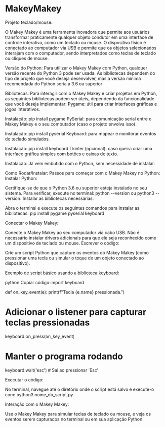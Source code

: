 # MakeyMakey
Projeto teclado/mouse.

O Makey Makey é uma ferramenta inovadora que permite aos usuários transformar praticamente qualquer objeto condutor em uma interface de controle interativa, como um teclado ou mouse.
O dispositivo físico é conectado ao computador via USB e permite que os objetos selecionados interajam com o computador, sendo interpretados como teclas de teclado ou cliques de mouse.

Versão do Python:
Para utilizar o Makey Makey com Python, qualquer versão recente do Python 3 pode ser usada. As bibliotecas dependem do tipo de projeto que você deseja desenvolver, mas a versão mínima recomendada do Python seria a 3.6 ou superior

Bibliotecas:
Para interagir com o Makey Makey e criar projetos em Python, as seguintes bibliotecas podem ser úteis, dependendo da funcionalidade que você deseja implementar:
Pygame: útil para criar interfaces gráficas e jogos interativos.

Instalação: pip install pygame
PySerial: para comunicação serial entre o Makey Makey e o seu computador (caso o projeto envolva isso).

Instalação: pip install pyserial
Keyboard: para mapear e monitorar eventos de teclado simulados.

Instalação: pip install keyboard
Tkinter (opcional): caso queira criar uma interface gráfica simples com botões e caixas de texto.

Instalação: Já vem embutido com o Python, sem necessidade de instalar.

Como Rodar/Instalar:
Passos para começar com o Makey Makey no Python:
Instalar Python:

Certifique-se de que o Python 3.6 ou superior esteja instalado no seu sistema.
Para verificar, execute no terminal: python --version ou python3 --version.
Instalar as bibliotecas necessárias:

Abra o terminal e execute os seguintes comandos para instalar as bibliotecas:
pip install pygame pyserial keyboard

Conectar o Makey Makey:

Conecte o Makey Makey ao seu computador via cabo USB.
Não é necessário instalar drivers adicionais para que ele seja reconhecido como um dispositivo de teclado ou mouse.
Escrever o código:

Crie um script Python que capture os eventos do Makey Makey
 (como pressionar uma tecla ou simular o toque de um objeto conectado ao dispositivo).

 Exemplo de script básico usando a biblioteca keyboard:

python
Copiar código
import keyboard

def on_key_event(e):
    print(f"Tecla {e.name} pressionada.")

# Adicionar o listener para capturar teclas pressionadas
keyboard.on_press(on_key_event)

# Manter o programa rodando
keyboard.wait('esc')  # Sai ao pressionar 'Esc'

Executar o código:

No terminal, navegue até o diretório onde o script está salvo e execute-o com:
python3 nome_do_script.py

Interação com o Makey Makey:

Use o Makey Makey para simular teclas de teclado ou mouse, e veja os eventos serem capturados no terminal ou em sua aplicação Python.
